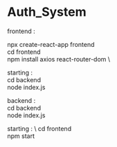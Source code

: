 # Auth_System

frontend :


npx create-react-app frontend \
cd frontend \
npm install axios react-router-dom \

starting : \
cd backend  \
node index.js 



backend : \
cd backend \
node index.js 

starting : \ 
cd frontend \
npm start 
